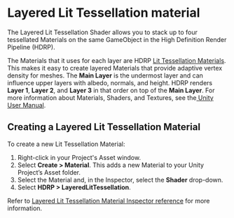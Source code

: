 # Layered Lit Tessellation material

The Layered Lit Tessellation Shader allows you to stack up to four tessellated Materials on the same GameObject in the High Definition Render Pipeline (HDRP).

The Materials that it uses for each layer are HDRP [Lit Tessellation Materials](lit-tessellation-material.md). This makes it easy to create layered Materials that provide adaptive vertex density for meshes. The **Main Layer** is the undermost layer and can influence upper layers with albedo, normals, and height. HDRP renders **Layer 1**, **Layer 2**, and **Layer 3** in that order on top of the **Main Layer**. For more information about Materials, Shaders, and Textures, see the[ Unity User Manual](https://docs.unity3d.com/Manual/Shaders.html).

## Creating a Layered Lit Tessellation Material

To create a new Lit Tessellation Material:

1. Right-click in your Project's Asset window.
2. Select **Create > Material**. This adds a new Material to your Unity Project’s Asset folder.
3. Select the Material and, in the Inspector, select the **Shader** drop-down.
4. Select **HDRP > LayeredLitTessellation**.

Refer to [Layered Lit Tessellation Material Inspector reference](layered-lit-tessellation-material-inspector-reference.md) for more information.